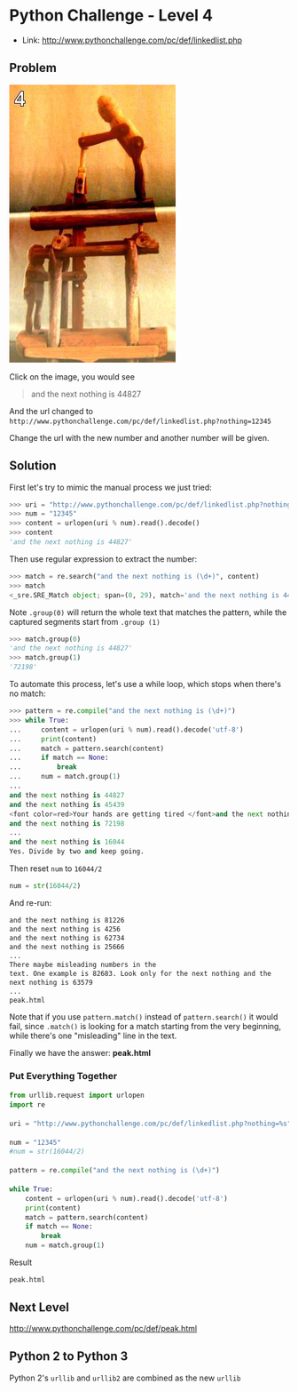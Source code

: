 # Python Challenge - Level 4

- Link: http://www.pythonchallenge.com/pc/def/linkedlist.php

## Problem


![](src/level_04/chainsaw.jpg)

Click on the image, you would see

> and the next nothing is 44827
  
And the url changed to ``http://www.pythonchallenge.com/pc/def/linkedlist.php?nothing=12345``

Change the url with the new number and another number will be given.

## Solution

First let's try to mimic the manual process we just tried:

```python
>>> uri = "http://www.pythonchallenge.com/pc/def/linkedlist.php?nothing=%s"
>>> num = "12345"
>>> content = urlopen(uri % num).read().decode()
>>> content
'and the next nothing is 44827'
```

Then use regular expression to extract the number:

```python
>>> match = re.search("and the next nothing is (\d+)", content)
>>> match
<_sre.SRE_Match object; span=(0, 29), match='and the next nothing is 44827'>
```

Note ``.group(0)`` will return the whole text that matches the pattern, while the captured segments start from ``.group
(1)`` 

```python
>>> match.group(0)
'and the next nothing is 44827'
>>> match.group(1)
'72198'
```

To automate this process, let's use a while loop, which stops when there's no match:

```python
>>> pattern = re.compile("and the next nothing is (\d+)")
>>> while True:
...     content = urlopen(uri % num).read().decode('utf-8')
...     print(content)
...     match = pattern.search(content)
...     if match == None:
...         break
...     num = match.group(1)
... 
and the next nothing is 44827
and the next nothing is 45439
<font color=red>Your hands are getting tired </font>and the next nothing is 94485
and the next nothing is 72198
...
and the next nothing is 16044
Yes. Divide by two and keep going.
```

Then reset ``num`` to ``16044/2``

```python
num = str(16044/2)
```

And re-run:

```
and the next nothing is 81226
and the next nothing is 4256
and the next nothing is 62734
and the next nothing is 25666
...
There maybe misleading numbers in the 
text. One example is 82683. Look only for the next nothing and the next nothing is 63579
...
peak.html
```

Note that if you use ``pattern.match()`` instead of ``pattern.search()`` it would fail, since ``.match()`` is looking
 for a match starting from the very beginning, while there's one "misleading" line in the text.
 
Finally we have the answer: **peak.html**

### Put Everything Together


```python
from urllib.request import urlopen
import re

uri = "http://www.pythonchallenge.com/pc/def/linkedlist.php?nothing=%s"

num = "12345"
#num = str(16044/2)

pattern = re.compile("and the next nothing is (\d+)")

while True:
    content = urlopen(uri % num).read().decode('utf-8')
    print(content)
    match = pattern.search(content)
    if match == None:
        break
    num = match.group(1)
```

Result

``` 
peak.html
```

## Next Level

http://www.pythonchallenge.com/pc/def/peak.html
 
## Python 2 to Python 3

Python 2's ``urllib`` and ``urllib2`` are combined as the new ``urllib``


<div class="ad">
<script src='//z-na.amazon-adsystem.com/widgets/onejs?MarketPlace=US&amp;adInstanceId=0f3c2d71-0c18-4aca-be44-ba6e8892af33&amp;storeId=xstore0b-20'></script> 
</div>  